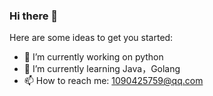 ### Hi there 👋


Here are some ideas to get you started:

- 🔭 I’m currently working on python
- 🌱 I’m currently learning Java，Golang
- 📫 How to reach me: 1090425759@qq.com
